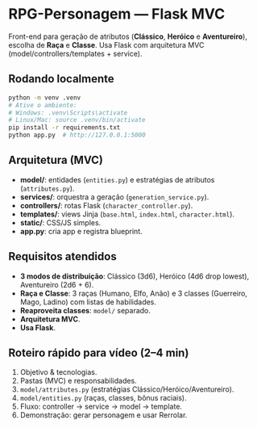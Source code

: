 # RPG-Personagem — Flask MVC

Front-end para geração de atributos (**Clássico**, **Heróico** e **Aventureiro**), escolha de **Raça** e **Classe**.
Usa Flask com arquitetura MVC (model/controllers/templates + service).

## Rodando localmente

```bash
python -m venv .venv
# Ative o ambiente:
# Windows: .venv\Scripts\activate
# Linux/Mac: source .venv/bin/activate
pip install -r requirements.txt
python app.py  # http://127.0.0.1:5000
```

## Arquitetura (MVC)

- **model/**: entidades (`entities.py`) e estratégias de atributos (`attributes.py`).
- **services/**: orquestra a geração (`generation_service.py`).
- **controllers/**: rotas Flask (`character_controller.py`).
- **templates/**: views Jinja (`base.html`, `index.html`, `character.html`).
- **static/**: CSS/JS simples.
- **app.py**: cria app e registra blueprint.

## Requisitos atendidos

- **3 modos de distribuição**: Clássico (3d6), Heróico (4d6 drop lowest), Aventureiro (2d6 + 6).
- **Raça e Classe**: 3 raças (Humano, Elfo, Anão) e 3 classes (Guerreiro, Mago, Ladino) com listas de habilidades.
- **Reaproveita classes**: `model/` separado.
- **Arquitetura MVC**.
- **Usa Flask**.

## Roteiro rápido para vídeo (2–4 min)

1. Objetivo & tecnologias.
2. Pastas (MVC) e responsabilidades.
3. `model/attributes.py` (estratégias Clássico/Heróico/Aventureiro).
4. `model/entities.py` (raças, classes, bônus raciais).
5. Fluxo: controller → service → model → template.
6. Demonstração: gerar personagem e usar Rerrolar.
